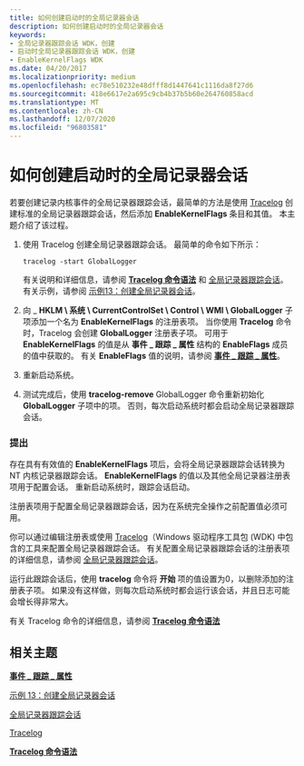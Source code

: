 ```yaml
---
title: 如何创建启动时的全局记录器会话
description: 如何创建启动时的全局记录器会话
keywords:
- 全局记录器跟踪会话 WDK，创建
- 启动时全局记录器跟踪会话 WDK，创建
- EnableKernelFlags WDK
ms.date: 04/20/2017
ms.localizationpriority: medium
ms.openlocfilehash: ec78e510232e48dfff8d1447641c1116da8f27d6
ms.sourcegitcommit: 418e6617e2a695c9cb4b37b5b60e264760858acd
ms.translationtype: MT
ms.contentlocale: zh-CN
ms.lasthandoff: 12/07/2020
ms.locfileid: "96803581"
---
```

# <a name="how-to-create-a-boot-time-global-logger-session"></a>如何创建启动时的全局记录器会话


若要创建记录内核事件的全局记录器跟踪会话，最简单的方法是使用 [Tracelog](tracelog.md) 创建标准的全局记录器跟踪会话，然后添加 **EnableKernelFlags** 条目和其值。 本主题介绍了该过程。

1.  使用 Tracelog 创建全局记录器跟踪会话。 最简单的命令如下所示：

    ```
    tracelog -start GlobalLogger
    ```

    有关说明和详细信息，请参阅 [**Tracelog 命令语法**](tracelog-command-syntax.md) 和 [全局记录器跟踪会话](global-logger-trace-session.md)。 有关示例，请参阅 [示例13：创建全局记录器会话](example-13--creating-a-global-logger-session.md)。

2.  向 \_ **HKLM \\ 系统 \\ CurrentControlSet \\ Control \\ WMI \\ GlobalLogger** 子项添加一个名为 **EnableKernelFlags** 的注册表项。 当你使用 **Tracelog** 命令时，Tracelog 会创建 **GlobalLogger** 注册表子项。 可用于 **EnableKernelFlags** 的值是从 **事件 \_ 跟踪 \_ 属性** 结构的 **EnableFlags** 成员的值中获取的。 有关 **EnableFlags** 值的说明，请参阅 [**事件 \_ 跟踪 \_ 属性**](/windows/desktop/ETW/event-trace-properties)。

3.  重新启动系统。

4.  测试完成后，使用 **tracelog-remove** GlobalLogger 命令重新初始化 **GlobalLogger** 子项中的项。 否则，每次启动系统时都会启动全局记录器跟踪会话。

### <a name="span-idcommentsspanspan-idcommentsspancomments"></a><span id="comments"></span><span id="COMMENTS"></span>提出

存在具有有效值的 **EnableKernelFlags** 项后，会将全局记录器跟踪会话转换为 NT 内核记录器跟踪会话。 **EnableKernelFlags** 的值以及其他全局记录器注册表项用于配置会话。 重新启动系统时，跟踪会话启动。

注册表项用于配置全局记录器跟踪会话，因为在系统完全操作之前配置值必须可用。

你可以通过编辑注册表或使用 [Tracelog](tracelog.md)（Windows 驱动程序工具包 (WDK) 中包含的工具来配置全局记录器跟踪会话。 有关配置全局记录器跟踪会话的注册表项的详细信息，请参阅 [全局记录器跟踪会话](global-logger-trace-session.md)。

运行此跟踪会话后，使用 **tracelog** 命令将 **开始** 项的值设置为0，以删除添加的注册表子项。 如果没有这样做，则每次启动系统时都会运行该会话，并且日志可能会增长得非常大。

有关 Tracelog 命令的详细信息，请参阅 [ **Tracelog 命令语法**](tracelog-command-syntax.md)

## <a name="span-idrelated_topicsspanrelated-topics"></a><span id="related_topics"></span>相关主题


[**事件 \_ 跟踪 \_ 属性**](/windows/desktop/ETW/event-trace-properties)

[示例 13：创建全局记录器会话](example-13--creating-a-global-logger-session.md)

[全局记录器跟踪会话](global-logger-trace-session.md)

[Tracelog](tracelog.md)

[**Tracelog 命令语法**](tracelog-command-syntax.md)

 

